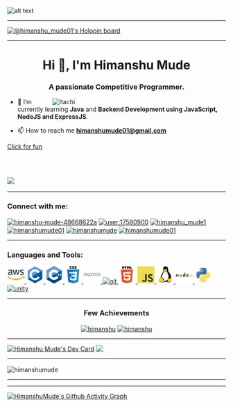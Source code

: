 ![alt text](https://res.cloudinary.com/practicaldev/image/fetch/s--YTgsVTF7--/c_imagga_scale,f_auto,fl_progressive,h_420,q_auto,w_1000/https://dev-to-uploads.s3.amazonaws.com/i/6vnsxy7g486k12yp4bhd.jpg)
<hr>

[![@himanshu_mude01's Holopin board](https://holopin.me/himanshu_mude01)](https://holopin.io/@himanshu_mude01)

<hr>
<h1 align="center">Hi 👋, I'm Himanshu Mude</h1>
<h3 align="center">A passionate Competitive Programmer.</h3>

<img align="right" alt="Itachi" width="400" src="https://www.icegif.com/wp-content/uploads/itachi-icegif.gif">

- 🌱 I’m currently learning **Java** and **Backend Development using JavaScript, NodeJS and ExpressJS**. 

- 📫 How to reach me **himanshumude01@gmail.com**

<a href="https://youtu.be/dQw4w9WgXcQ">Click for fun </a>

<br>
<br>

![](https://komarev.com/ghpvc/?username=HimanshuMude&style=plastic)

<hr>
<h3 align="left">Connect with me:</h3>
<p align="left">
<a href="https://linkedin.com/in/himanshu-mude-48668622a" target="blank"><img align="center" src="https://raw.githubusercontent.com/rahuldkjain/github-profile-readme-generator/master/src/images/icons/Social/linked-in-alt.svg" alt="himanshu-mude-48668622a" height="30" width="40" /></a>
<a href="https://stackoverflow.com/users/user:17580900" target="blank"><img align="center" src="https://raw.githubusercontent.com/rahuldkjain/github-profile-readme-generator/master/src/images/icons/Social/stack-overflow.svg" alt="user:17580900" height="30" width="40" /></a>
<a href="https://www.codechef.com/users/himanshu_mude1" target="blank"><img align="center" src="https://cdn.jsdelivr.net/npm/simple-icons@3.1.0/icons/codechef.svg" alt="himanshu_mude1" height="30" width="40" /></a>
<a href="https://www.hackerrank.com/himanshumude01" target="blank"><img align="center" src="https://raw.githubusercontent.com/rahuldkjain/github-profile-readme-generator/master/src/images/icons/Social/hackerrank.svg" alt="himanshumude01" height="30" width="40" /></a>
<a href="https://codeforces.com/profile/himanshumude" target="blank"><img align="center" src="https://raw.githubusercontent.com/rahuldkjain/github-profile-readme-generator/master/src/images/icons/Social/codeforces.svg" alt="himanshumude" height="30" width="40" /></a>
<a href="https://www.leetcode.com/himanshumude01" target="blank"><img align="center" src="https://raw.githubusercontent.com/rahuldkjain/github-profile-readme-generator/master/src/images/icons/Social/leet-code.svg" alt="himanshumude01" height="30" width="40" /></a>
</p>

<hr>


<h3 align="left">Languages and Tools:</h3>
<p align="left"> <a href="https://aws.amazon.com" target="_blank" rel="noreferrer"> <img src="https://raw.githubusercontent.com/devicons/devicon/master/icons/amazonwebservices/amazonwebservices-original-wordmark.svg" alt="aws" width="40" height="40"/> </a> <a href="https://www.cprogramming.com/" target="_blank" rel="noreferrer"> <img src="https://raw.githubusercontent.com/devicons/devicon/master/icons/c/c-original.svg" alt="c" width="40" height="40"/> </a> <a href="https://www.w3schools.com/cpp/" target="_blank" rel="noreferrer"> <img src="https://raw.githubusercontent.com/devicons/devicon/master/icons/cplusplus/cplusplus-original.svg" alt="cplusplus" width="40" height="40"/> </a> <a href="https://www.w3schools.com/css/" target="_blank" rel="noreferrer"> <img src="https://raw.githubusercontent.com/devicons/devicon/master/icons/css3/css3-original-wordmark.svg" alt="css3" width="40" height="40"/> </a> <a href="https://expressjs.com" target="_blank" rel="noreferrer"> <img src="https://raw.githubusercontent.com/devicons/devicon/master/icons/express/express-original-wordmark.svg" alt="express" width="40" height="40"/> </a> <a href="https://git-scm.com/" target="_blank" rel="noreferrer"> <img src="https://www.vectorlogo.zone/logos/git-scm/git-scm-icon.svg" alt="git" width="40" height="40"/> </a> <a href="https://www.w3.org/html/" target="_blank" rel="noreferrer"> <img src="https://raw.githubusercontent.com/devicons/devicon/master/icons/html5/html5-original-wordmark.svg" alt="html5" width="40" height="40"/> </a> <a href="https://developer.mozilla.org/en-US/docs/Web/JavaScript" target="_blank" rel="noreferrer"> <img src="https://raw.githubusercontent.com/devicons/devicon/master/icons/javascript/javascript-original.svg" alt="javascript" width="40" height="40"/> </a> <a href="https://www.linux.org/" target="_blank" rel="noreferrer"> <img src="https://raw.githubusercontent.com/devicons/devicon/master/icons/linux/linux-original.svg" alt="linux" width="40" height="40"/> </a> <a href="https://nodejs.org" target="_blank" rel="noreferrer"> <img src="https://raw.githubusercontent.com/devicons/devicon/master/icons/nodejs/nodejs-original-wordmark.svg" alt="nodejs" width="40" height="40"/> </a> <a href="https://www.python.org" target="_blank" rel="noreferrer"> <img src="https://raw.githubusercontent.com/devicons/devicon/master/icons/python/python-original.svg" alt="python" width="40" height="40"/> </a> <a href="https://unity.com/" target="_blank" rel="noreferrer"> <img src="https://www.vectorlogo.zone/logos/unity3d/unity3d-icon.svg" alt="unity" width="40" height="40"/> </a> </p>
<!-- https://leetcard.jacoblin.cool/himanshumude01?theme=dark&font=Nunito&ext=heatmap -->

<hr>

<!-- Badges  -->
<h3 align="center">Few Achievements</h3>
<p align="center">
<!-- 100 Days Batch 2022 -->
<a href=https://leetcode.com/himanshumude01/" target="_blank"><img align="center" src="https://leetcode.com/static/images/badges/2022/gif/2022-annual-100.gif" alt="himanshu" height="100" width="100" /></a>
<!-- Data Structure I Badge -->
<a href="https://leetcode.com/himanshumude01/" target="_blank"><img align="center" src="https://leetcode.com/static/images/badges/2022/gif/2022-12.gif" alt="himanshu" height="100" width="100" /></a>
</p>

<hr>

<p float="left">
  <a href="https://app.daily.dev/h1mu"><img src="https://api.daily.dev/devcards/6e3422f4b1a445e49cf9f4c459ab149c.png?r=634" width="400" alt="Himanshu Mude's Dev Card"/></a>
<img  align=top flex-grow=1 src="https://leetcard.jacoblin.cool/himanshumude01?theme=dark&font=Nunito&ext=heatmap" />
</p>

<hr>

<p> 
<!--<img align="left" src="https://github-readme-stats.vercel.app/api/top-langs?username=himanshumude&show_icons=true&theme=radical&locale=en&layout=compact" alt="himanshumude"  width=400px/>-->
  <img align="center" src="https://github-readme-streak-stats.herokuapp.com/?user=himanshumude&theme=radical" alt="himanshumude" />
</p>

<hr>

<!--<p>&nbsp;<img align="centre" src="https://github-readme-stats.vercel.app/api?username=himanshumude&show_icons=true&theme=radical&locale=en" alt="himanshumude" flex-grow=1 width= 400px /></p>-->

<hr>

[![HimanshuMude's Github Activity Graph](https://github-readme-activity-graph.cyclic.app/graph?username=HimanshuMude&bg_color=0d1117&color=ff10f0&line=ff00ae&point=ffffff&area=true&hide_border=true)](https://github.com/ashutosh00710/github-readme-activity-graph)
